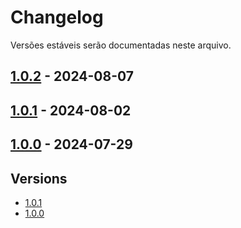 # Changelog

Versões estáveis ​​serão documentadas neste arquivo.

## [1.0.2](https://github.com/LucasLixo/Player-Hub/releases/tag/1.0.2) - 2024-08-07
## [1.0.1](https://github.com/LucasLixo/Player-Hub/releases/tag/1.0.1) - 2024-08-02
## [1.0.0](https://github.com/LucasLixo/Player-Hub/releases/tag/1.0.0) - 2024-07-29

## Versions

- [1.0.1](https://github.com/LucasLixo/Player-Hub/releases/tag/1.0.1)
- [1.0.0](https://github.com/LucasLixo/Player-Hub/releases/tag/1.0.0)